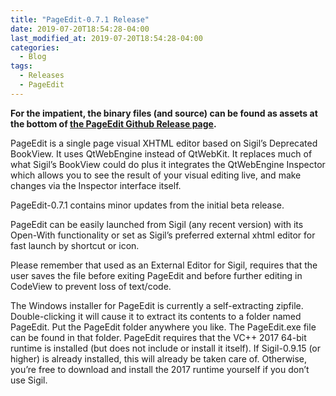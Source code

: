 ```yaml
---
title: "PageEdit-0.7.1 Release"
date: 2019-07-20T18:54:28-04:00
last_modified_at: 2019-07-20T18:54:28-04:00
categories:
  - Blog
tags:
  - Releases
  - PageEdit
---
```



__For the impatient, the binary files (and source) can be found as assets at the bottom of [the PageEdit Github Release page](https://github.com/Sigil-Ebook/PageEdit/releases/tag/0.7.1).__

PageEdit is a single page visual XHTML editor based on Sigil’s Deprecated BookView. It uses QtWebEngine instead of QtWebKit. It replaces much of what Sigil’s BookView could do plus it integrates the QtWebEngine Inspector which allows you to see the result of your visual editing live, and make changes via the Inspector interface itself.

PageEdit-0.7.1 contains minor updates from the initial beta release.

PageEdit can be easily launched from Sigil (any recent version) with its Open-With functionality or set as Sigil’s preferred external xhtml editor for fast launch by shortcut or icon.

Please remember that used as an External Editor for Sigil, requires that the user saves the file before exiting PageEdit and before further editing in CodeView to prevent loss of text/code.

The Windows installer for PageEdit is currently a self-extracting zipfile. Double-clicking it will cause it to extract its contents to a folder named PageEdit. Put the PageEdit folder anywhere you like. The PageEdit.exe file can be found in that folder. PageEdit requires that the VC++ 2017 64-bit runtime is installed (but does not include or install it itself). If Sigil-0.9.15 (or higher) is already installed, this will already be taken care of. Otherwise, you’re free to download and install the 2017 runtime yourself if you don’t use Sigil.